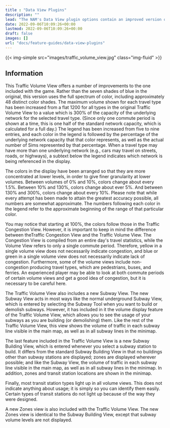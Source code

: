 ```yaml
---
title : "Data View Plugins"
description: ""
lead: "The NAM's Data View plugin options contain an improved version of the Traffic Volume View that comes with the game, and which can be found under Data Views. They also contains improved versions of the Subway View, Subway Building View, and Zones View, designed to make the process of building Subways and Transit Stations less error-prone."
date: 2022-09-06T10:09:26+00:00
lastmod: 2022-09-06T10:09:26+00:00
draft: false
images: []
url: "docs/feature-guides/data-view-plugins"
---
```


<div class="row mx-0 g-1">
<div class="col text-center">{{< img-simple src="images/traffic_volume_view.jpg" class="img-fluid" >}}</div>
</div>

## Information

This Traffic Volume View offers a number of improvements to the one included with the game. Rather than the seven shades of blue in the original, this version uses the full spectrum of color, including approximately 48 distinct color shades. The maximum volume shown for each travel type has been increased from a flat 1200 for all types in the original Traffic Volume View to a value which is 300% of the capacity of the underlying network for the selected travel type. (Since only one commute period is shown at a time, this is one half of the standard network capacity, which is calculated for a full day.) The legend has been increased from five to nine entries, and each color in the legend is followed by the percentage of the underlying network capacity that that color represents, as well as the actual number of Sims represented by that percentage. When a travel type may have more than one underlying network (e.g., cars may travel on streets, roads, or highways), a subtext below the legend indicates which network is being referenced in the display.

The colors in the display have been arranged so that they are more concentrated at lower levels, in order to give finer granularity at lower volumes. Between volumes of 0% and 10%, colors change about every 1.5%. Between 10% and 130%, colors change about ever 5%. And between 130% and 300%, colors change about every 10%. Please note that while every attempt has been made to attain the greatest accuracy possible, all numbers are somewhat approximate. The numbers following each color in the legend refer to the approximate beginning of the range of that particular color.

You may notice that starting at 100%, the colors follow those in the Traffic Congestion View. However, it is important to keep in mind the difference between theTraffic Congestion View and the Traffic Volume View. The Congestion View is compiled from an entire day's travel statistics, while the Volume View refers to only a single commute period. Therefore, yellow in a single volume view does not necessarily indicate congestion, and blue or green in a single volume view does not necessarily indicate lack of congestion. Furthermore, some of the volume views include non-congestion producing travel types, which are pedestrians, buses, and ferries. An experienced player may be able to look at both commute periods of certain volume views and get a good idea of congestion, but it is necessary to be careful here.

The Traffic Volume View also includes a new Subway View. The new Subway View acts in most ways like the normal underground Subway View, which is entered by selecting the Subway Tool when you want to build or demolish subways. However, it has included in it the volume display feature of the Traffic Volume View, which allows you to see the usage of your subways as you are building (or demolishing) them. Like the rest of the Traffic Volume View, this view shows the volume of traffic in each subway line visible in the main map, as well as in all subway lines in the minimap.

The last feature included in the Traffic Volume View is a new Subway Building View, which is entered whenever you select a subway station to build. It differs from the standard Subway Building View in that no buildings other than subway stations are displayed; zones are displayed wherever possible; and like the Subway View, the volume of traffic in each subway line visible in the main map, as well as in all subway lines in the minimap. In addition, zones and transit station locations are shown in the minimap.

Finally, most transit station types light up in all volume views. This does not indicate anything about usage; it is simply so you can identify them easily. Certain types of transit stations do not light up because of the way they were designed.

A new Zones view is also included with the Traffic Volume View. The new Zones view is identical to the Subway Building View, except that subway volume levels are not displayed.

